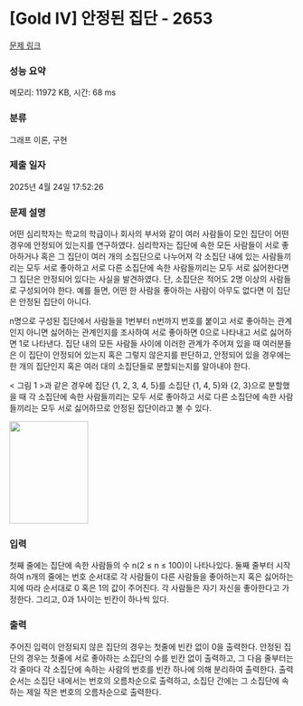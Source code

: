 # [Gold IV] 안정된 집단 - 2653 

[문제 링크](https://www.acmicpc.net/problem/2653) 

### 성능 요약

메모리: 11972 KB, 시간: 68 ms

### 분류

그래프 이론, 구현

### 제출 일자

2025년 4월 24일 17:52:26

### 문제 설명

<p>어떤 심리학자는 학교의 학급이나 회사의 부서와 같이 여러 사람들이 모인 집단이 어떤 경우에 안정되어 있는지를 연구하였다. 심리학자는 집단에 속한 모든 사람들이 서로 좋아하거나 혹은 그 집단이 여러 개의 소집단으로 나누어져 각 소집단 내에 있는 사람들끼리는 모두 서로 좋아하고 서로 다른 소집단에 속한 사람들끼리는 모두 서로 싫어한다면 그 집단은 안정되어 있다는 사실을 발견하였다. 단, 소집단은 적어도 2명 이상의 사람들로 구성되어야 한다. 예를 들면, 어떤 한 사람을 좋아하는 사람이 아무도 없다면 이 집단은 안정된 집단이 아니다.</p>

<p>n명으로 구성된 집단에서 사람들을 1번부터 n번까지 번호를 붙이고 서로 좋아하는 관계인지 아니면 싫어하는 관계인지를 조사하여 서로 좋아하면 0으로 나타내고 서로 싫어하면 1로 나타낸다. 집단 내의 모든 사람들 사이에 이러한 관계가 주어져 있을 때 여러분들은 이 집단이 안정되어 있는지 혹은 그렇지 않은지를 판단하고, 안정되어 있을 경우에는 한 개의 집단인지 혹은 여러 대의 소집단들로 분할되는지를 알아내야 한다.</p>

<p>< 그림 1 >과 같은 경우에 집단 {1, 2, 3, 4, 5}를 소집단 {1, 4, 5}와 {2, 3}으로 분할했을 때 각 소집단에 속한 사람들끼리는 모두 서로 좋아하고 서로 다른 소집단에 속한 사람들끼리는 모두 서로 싫어하므로 안정된 집단이라고 볼 수 있다.</p>

<p><img alt="" src="https://www.acmicpc.net/upload/images/mAKbGel3gN93w7jDteS2clXnFNFM2.png" style="width: 139px; height: 181px; "></p>

### 입력 

 <p>첫째 줄에는 집단에 속한 사람들의 수 n(2 ≤ n ≤ 100)이 나타나있다. 둘째 줄부터 시작하여 n개의 줄에는 번호 순서대로 각 사람들이 다른 사람들을 좋아하는지 혹은 싫어하는지에 따라 순서대로 0 혹은 1의 값이 주어진다. 각 사람들은 자기 자신을 좋아한다고 가정한다. 그리고, 0과 1사이는 빈칸이 하나씩 있다.</p>

### 출력 

 <p>주어진 입력이 안정되지 않은 집단의 경우는 첫줄에 빈칸 없이 0을 출력한다. 안정된 집단의 경우는 첫줄에 서로 좋아하는 소집단의 수를 빈칸 없이 출력하고, 그 다음 줄부터는 각 줄마다 각 소집단에 속하는 사람의 번호를 빈칸 하나에 의해 분리하여 출력한다. 출력 순서는 소집단 내에서는 번호의 오름차순으로 출력하고, 소집단 간에는 그 소집단에 속하는 제일 작은 번호의 오름차순으로 출력한다.</p>

